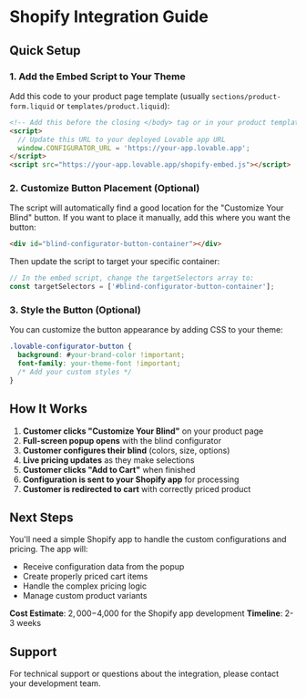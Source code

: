 
# Shopify Integration Guide

## Quick Setup

### 1. Add the Embed Script to Your Theme

Add this code to your product page template (usually `sections/product-form.liquid` or `templates/product.liquid`):

```html
<!-- Add this before the closing </body> tag or in your product template -->
<script>
  // Update this URL to your deployed Lovable app URL
  window.CONFIGURATOR_URL = 'https://your-app.lovable.app';
</script>
<script src="https://your-app.lovable.app/shopify-embed.js"></script>
```

### 2. Customize Button Placement (Optional)

The script will automatically find a good location for the "Customize Your Blind" button. If you want to place it manually, add this where you want the button:

```html
<div id="blind-configurator-button-container"></div>
```

Then update the script to target your specific container:

```javascript
// In the embed script, change the targetSelectors array to:
const targetSelectors = ['#blind-configurator-button-container'];
```

### 3. Style the Button (Optional)

You can customize the button appearance by adding CSS to your theme:

```css
.lovable-configurator-button {
  background: #your-brand-color !important;
  font-family: your-theme-font !important;
  /* Add your custom styles */
}
```

## How It Works

1. **Customer clicks "Customize Your Blind"** on your product page
2. **Full-screen popup opens** with the blind configurator
3. **Customer configures their blind** (colors, size, options)
4. **Live pricing updates** as they make selections
5. **Customer clicks "Add to Cart"** when finished
6. **Configuration is sent to your Shopify app** for processing
7. **Customer is redirected to cart** with correctly priced product

## Next Steps

You'll need a simple Shopify app to handle the custom configurations and pricing. The app will:

- Receive configuration data from the popup
- Create properly priced cart items
- Handle the complex pricing logic
- Manage custom product variants

**Cost Estimate**: $2,000-$4,000 for the Shopify app development
**Timeline**: 2-3 weeks

## Support

For technical support or questions about the integration, please contact your development team.
